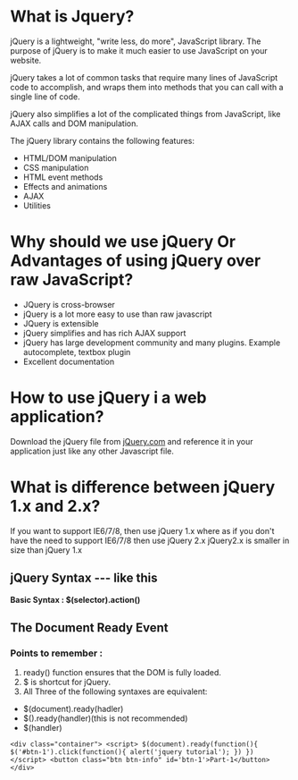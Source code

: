 # What is Jquery?
jQuery is a lightweight, "write less, do more", JavaScript library.
The purpose of jQuery is to make it much easier to use JavaScript on your website.

jQuery takes a lot of common tasks that require many lines of JavaScript code to accomplish, and wraps them into methods that you can call with a single line of code.

jQuery also simplifies a lot of the complicated things from JavaScript, like AJAX calls and DOM manipulation.

The jQuery library contains the following features:

- HTML/DOM manipulation
- CSS manipulation
- HTML event methods
- Effects and animations
- AJAX
- Utilities
# Why should we use jQuery Or Advantages of using jQuery over raw JavaScript?
- JQuery is cross-browser
- jQuery is a lot more easy to use than raw javascript
- JQuery is extensible
- jQuery simplifies and has rich AJAX support
- jQuery has large development community and many plugins. Example autocomplete, textbox plugin
- Excellent documentation
# How to use jQuery i a web application?
Download the jQuery file from [jQuery.com](https://jquery.com/) and reference it in your application just like any other Javascript file.
# What is difference between jQuery 1.x and 2.x?
If you want to support IE6/7/8, then use jQuery 1.x where as if you don't have the need to support IE6/7/8 then use jQuery 2.x jQuery2.x is smaller in size than jQuery 1.x
## jQuery Syntax --- like this
**Basic Syntax : $(selector).action()**
## The Document Ready Event

### Points to remember :
1. ready() function ensures that the DOM is fully loaded.
2. $ is shortcut for jQuery.
3. All Three of the following syntaxes are equivalent:
- $(document).ready(hadler)
- $().ready(handler)(this is not recommended)
- $(handler)

 `<div class="container">
      <script>
      $(document).ready(function(){
          $('#btn-1').click(function(){
            alert('jquery tutorial');
          })
      })
      </script>
        <button class="btn btn-info" id='btn-1'>Part-1</button>
    </div>`














